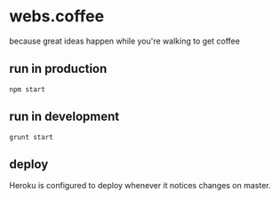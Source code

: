 # webs.coffee
because great ideas happen while you're walking to get coffee

## run in production
`npm start`

## run in development
`grunt start`

## deploy
Heroku is configured to deploy whenever it notices changes on master.
